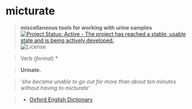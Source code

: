 # micturate
> __miscellaneous tools for working with urine samples__
[![Project Status: Active - The project has reached a stable, usable state and is being actively developed.](http://www.repostatus.org/badges/latest/active.svg)](http://www.repostatus.org/#active)  ![License](https://img.shields.io/badge/license-GNU%20GPL%20v3.0-blue.svg "GNU GPL v3.0")

> Verb (_formal_) *

>  __Urinate.__

> _‘she became unable to go out for more than about ten minutes without having to micturate’_

> * [Oxford English Dictionary](https://en.oxforddictionaries.com/definition/micturate)
